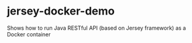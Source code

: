 # jersey-docker-demo
Shows how to run Java RESTful API (based on Jersey framework) as a Docker container
